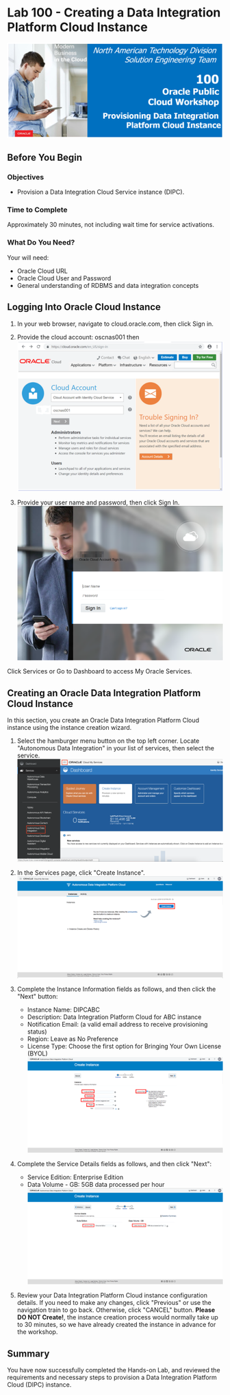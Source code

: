 # Lab 100 -  Creating a Data Integration Platform Cloud Instance
![](images/100/image100_0.png)


## Before You Begin

### Objectives
- Provision a Data Integration Cloud Service instance (DIPC). 

### Time to Complete
Approximately 30 minutes, not including wait time for service activations.

### What Do You Need?
Your will need:

- Oracle Cloud URL
- Oracle Cloud User and Password
- General understanding of RDBMS and data integration concepts


## Logging Into Oracle Cloud Instance

1. In your web browser, navigate to cloud.oracle.com, then click Sign in.
2. Provide the cloud account: oscnas001 then <Enter>
![](images/Common/Login/imageCommL_01.png)

3. Provide your user name and password, then click Sign In. 
![](images/Common/Login/imageCommL_02.png)


Click Services or Go to Dashboard to access My Oracle Services.

## Creating an Oracle Data Integration Platform Cloud Instance

In this section, you create an Oracle Data Integration Platform Cloud instance using the instance creation wizard.

1. Select the hamburger menu button on the top left corner. Locate "Autonomous Data Integration" in your list of services, then select the service. ![](images/100/image100_11p.png)

2. In the Services page, click "Create Instance". ![](images/100/image100_12p.png)

3. Complete the Instance Information fields as follows, and then click the "Next" button:
    - Instance Name: DIPCABC
    - Description: Data Integration Platform Cloud for ABC instance
    - Notification Email: (a valid email address to receive provisioning status)
    - Region: Leave as No Preference
    - License Type: Choose the first option for Bringing Your Own License (BYOL)![](images/100/image100_13p.png)
    
4. Complete the Service Details fields as follows, and then click "Next":
    - Service Edition: Enterprise Edition
    - Data Volume - GB: 5GB data processed per hour ![](images/100/image100_14p.png)
    
5. Review your Data Integration Platform Cloud instance configuration details. If you need to make any changes, click "Previous" or use the navigation train to go back. Otherwise, click "CANCEL" button. **Please DO NOT Create!**, the instance creation process would normally take up to 30 minutes, so we have already created the instance in advance for the workshop.


## Summary
You have now successfully completed the Hands-on Lab, and reviewed the requirements and necessary steps to provision a Data Integration Platform Cloud (DIPC) instance.